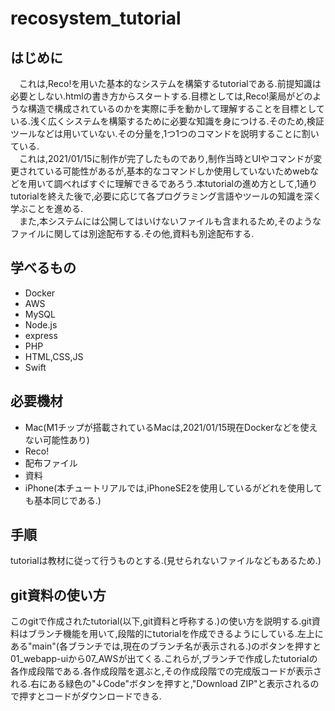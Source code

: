 # recosystem_tutorial

## はじめに
　これは,Reco!を用いた基本的なシステムを構築するtutorialである.前提知識は必要としない.htmlの書き方からスタートする.目標としては,Reco!薬局がどのような構造で構成されているのかを実際に手を動かして理解することを目標としている.浅く広くシステムを構築するために必要な知識を身につける.そのため,検証ツールなどは用いていない.その分量を,1つ1つのコマンドを説明することに割いている.  
　これは,2021/01/15に制作が完了したものであり,制作当時とUIやコマンドが変更されている可能性があるが,基本的なコマンドしか使用していないためwebなどを用いて調べればすぐに理解できるであろう.本tutorialの進め方として,1通りtutorialを終えた後で,必要に応じて各プログラミング言語やツールの知識を深く学ぶことを進める.  
　また,本システムには公開してはいけないファイルも含まれるため,そのようなファイルに関しては別途配布する.その他,資料も別途配布する.

## 学べるもの
* Docker
* AWS
* MySQL
* Node.js
* express
* PHP
* HTML,CSS,JS
* Swift

## 必要機材
* Mac(M1チップが搭載されているMacは,2021/01/15現在Dockerなどを使えない可能性あり)
* Reco!
* 配布ファイル
* 資料
* iPhone(本チュートリアルでは,iPhoneSE2を使用しているがどれを使用しても基本同じである.)

## 手順
tutorialは教材に従って行うものとする.(見せられないファイルなどもあるため.)

## git資料の使い方
このgitで作成されたtutorial(以下,git資料と呼称する.)の使い方を説明する.git資料はブランチ機能を用いて,段階的にtutorialを作成できるようにしている.左上にある"main"(各ブランチでは,現在のブランチ名が表示される.)のボタンを押すと01_webapp-uiから07_AWSが出てくる.これらが,ブランチで作成したtutorialの各作成段階である.各作成段階を選ぶと,その作成段階での完成版コードが表示される.右にある緑色の"↓Code"ボタンを押すと,"Download ZIP"と表示されるので押すとコードがダウンロードできる.